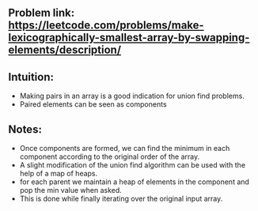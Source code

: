 ## Problem link: https://leetcode.com/problems/make-lexicographically-smallest-array-by-swapping-elements/description/

## Intuition:

- Making pairs in an array is a good indication for union find problems.
- Paired elements can be seen as components

## Notes:

- Once components are formed, we can find the minimum in each component according to the original order of the array.
- A slight modification of the union find algorithm can be used with the help of a map of heaps.
- for each parent we maintain a heap of elements in the component and pop the min value when asked.
- This is done while finally iterating over the original input array.